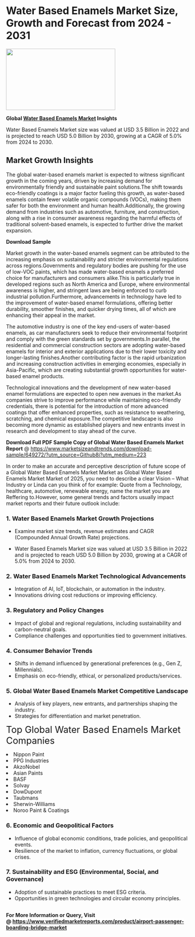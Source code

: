 <H1>Water Based Enamels Market Size, Growth and Forecast from 2024 - 2031</H1><img class="aligncenter size-medium wp-image-584254" src="https://thirdeyenews.in/wp-content/uploads/2024/09/Global-Market-Research-300x168.jpeg" alt="" width="300" height="168" /><p><strong>Global&nbsp;<a href="https://www.marketsizeandtrends.com/download-sample/649272/?utm_source=Github8j?utm_medium=223">Water Based Enamels Market</a> Insights</strong></p><p>Water Based Enamels Market size was valued at USD 3.5 Billion in 2022 and is projected to reach USD 5.0 Billion by 2030, growing at a CAGR of 5.0% from 2024 to 2030.</p><p><h2>Market Growth Insights</h2> <p>The global water-based enamels market is expected to witness significant growth in the coming years, driven by increasing demand for environmentally friendly and sustainable paint solutions.The shift towards eco-friendly coatings is a major factor fueling this growth, as water-based enamels contain fewer volatile organic compounds (VOCs), making them safer for both the environment and human health.Additionally, the growing demand from industries such as automotive, furniture, and construction, along with a rise in consumer awareness regarding the harmful effects of traditional solvent-based enamels, is expected to further drive the market expansion.</p> <p><strong>Download Sample</strong></p> <p>Market growth in the water-based enamels segment can be attributed to the increasing emphasis on sustainability and stricter environmental regulations across regions.Governments and regulatory bodies are pushing for the use of low-VOC paints, which has made water-based enamels a preferred choice for manufacturers and consumers alike.This is particularly true in developed regions such as North America and Europe, where environmental awareness is higher, and stringent laws are being enforced to curb industrial pollution.Furthermore, advancements in technology have led to the improvement of water-based enamel formulations, offering better durability, smoother finishes, and quicker drying times, all of which are enhancing their appeal in the market.</p> <p>The automotive industry is one of the key end-users of water-based enamels, as car manufacturers seek to reduce their environmental footprint and comply with the green standards set by governments.In parallel, the residential and commercial construction sectors are adopting water-based enamels for interior and exterior applications due to their lower toxicity and longer-lasting finishes.Another contributing factor is the rapid urbanization and increasing construction activities in emerging economies, especially in Asia-Pacific, which are creating substantial growth opportunities for water-based enamel products.</p> <p>Technological innovations and the development of new water-based enamel formulations are expected to open new avenues in the market.As companies strive to improve performance while maintaining eco-friendly credentials, there is potential for the introduction of more advanced coatings that offer enhanced properties, such as resistance to weathering, scratching, and chemical exposure.The competitive landscape is also becoming more dynamic as established players and new entrants invest in research and development to stay ahead of the curve.</p> <p><span class=""><strong>Download Full PDF Sample Copy of Global Water Based Enamels Market Report</strong> @ <a href="https://www.marketsizeandtrends.com/download-sample/649272/?utm_source=Github8j?utm_medium=223" target="_blank">https://www.marketsizeandtrends.com/download-sample/649272/?utm_source=Github8j?utm_medium=223</a></span></p><p>In order to make an accurate and perceptive description of future scope of a Global&nbsp;Water Based Enamels Market Market as Global&nbsp;Water Based Enamels Market Market of 2025, you need to describe a clear Vision &ndash; What Industry or Linda can you think of for example: Quote from a Technology, healthcare, automotive, renewable energy, name the market you are Reffering to.However, some general trends and factors usually impact market reports and their future outlook include:</p><h3>1.&nbsp;<strong>Water Based Enamels Market Growth Projections</strong></h3><ul><li>Examine market size trends, revenue estimates and CAGR (Compounded Annual Growth Rate) projections.</li><li><p>Water Based Enamels Market size was valued at USD 3.5 Billion in 2022 and is projected to reach USD 5.0 Billion by 2030, growing at a CAGR of 5.0% from 2024 to 2030.</p></li></ul><h3>2.&nbsp;<strong>Water Based Enamels Market Technological Advancements</strong></h3><ul><li>Integration of AI, IoT, blockchain, or automation in the industry.</li><li>Innovations driving cost reductions or improving efficiency.</li></ul><h3>3.&nbsp;<strong>Regulatory and Policy Changes</strong></h3><ul><li>Impact of global and regional regulations, including sustainability and carbon-neutral goals.</li><li>Compliance challenges and opportunities tied to government initiatives.</li></ul><h3>4.&nbsp;<strong>Consumer Behavior Trends</strong></h3><ul><li>Shifts in demand influenced by generational preferences (e.g., Gen Z, Millennials).</li><li>Emphasis on eco-friendly, ethical, or personalized products/services.</li></ul><h3>5.&nbsp;<strong>Global Water Based Enamels Market Competitive Landscape</strong></h3><ul><li>Analysis of key players, new entrants, and partnerships shaping the industry.</li><li>Strategies for differentiation and market penetration.</li></ul><p data-pm-slice="1 1 []"><span style="color: inherit; font-family: inherit; font-size: 25px;">Top Global Water Based Enamels Market Companies</span></p><div class="" data-test-id=""><p><li>Nippon Paint</li><li> PPG Industries</li><li> AkzoNobel</li><li> Asian Paints</li><li> BASF</li><li> Solvay</li><li> DowDupont</li><li> Taubmans</li><li> Sherwin-Williams</li><li> Noroo Paint & Coatings</li></p></div><h3>6.&nbsp;<strong>Economic and Geopolitical Factors</strong></h3><ul><li>Influence of global economic conditions, trade policies, and geopolitical events.</li><li>Resilience of the market to inflation, currency fluctuations, or global crises.</li></ul><h3>7.&nbsp;<strong>Sustainability and ESG (Environmental, Social, and Governance)</strong></h3><ul><li>Adoption of sustainable practices to meet ESG criteria.</li><li>Opportunities in green technologies and circular economy principles.</li></ul><h2><strong style="font-size: 14px;">For More Information or Query, Visit @&nbsp;</strong><a style="background-color: #ffffff; font-size: 14px;" href="https://www.marketsizeandtrends.com/report/water-based-enamels-market/" target="_blank">https://www.verifiedmarketreports.com/product/airport-passenger-boarding-bridge-market</a></h2>